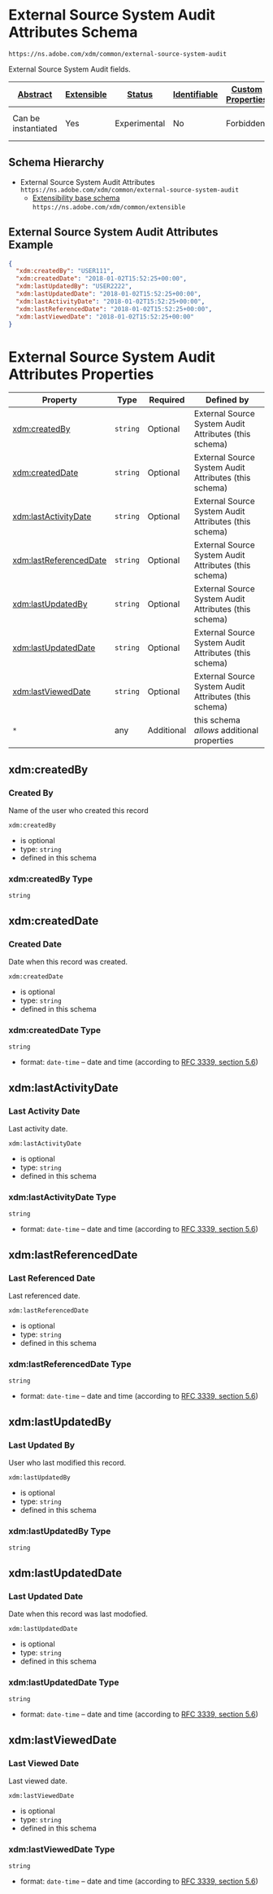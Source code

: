 
# External Source System Audit Attributes Schema

```
https://ns.adobe.com/xdm/common/external-source-system-audit
```

External Source System Audit fields.

| [Abstract](../../abstract.md) | [Extensible](../../extensions.md) | [Status](../../status.md) | [Identifiable](../../id.md) | [Custom Properties](../../extensions.md) | [Additional Properties](../../extensions.md) | Defined In |
|-------------------------------|-----------------------------------|---------------------------|-----------------------------|------------------------------------------|----------------------------------------------|------------|
| Can be instantiated | Yes | Experimental | No | Forbidden | Permitted | [common/external-source-system-audit.schema.json](common/external-source-system-audit.schema.json) |
## Schema Hierarchy

* External Source System Audit Attributes `https://ns.adobe.com/xdm/common/external-source-system-audit`
  * [Extensibility base schema](extensible.schema.md) `https://ns.adobe.com/xdm/common/extensible`


## External Source System Audit Attributes Example
```json
{
  "xdm:createdBy": "USER111",
  "xdm:createdDate": "2018-01-02T15:52:25+00:00",
  "xdm:lastUpdatedBy": "USER2222",
  "xdm:lastUpdatedDate": "2018-01-02T15:52:25+00:00",
  "xdm:lastActivityDate": "2018-01-02T15:52:25+00:00",
  "xdm:lastReferencedDate": "2018-01-02T15:52:25+00:00",
  "xdm:lastViewedDate": "2018-01-02T15:52:25+00:00"
}
```

# External Source System Audit Attributes Properties

| Property | Type | Required | Defined by |
|----------|------|----------|------------|
| [xdm:createdBy](#xdmcreatedby) | `string` | Optional | External Source System Audit Attributes (this schema) |
| [xdm:createdDate](#xdmcreateddate) | `string` | Optional | External Source System Audit Attributes (this schema) |
| [xdm:lastActivityDate](#xdmlastactivitydate) | `string` | Optional | External Source System Audit Attributes (this schema) |
| [xdm:lastReferencedDate](#xdmlastreferenceddate) | `string` | Optional | External Source System Audit Attributes (this schema) |
| [xdm:lastUpdatedBy](#xdmlastupdatedby) | `string` | Optional | External Source System Audit Attributes (this schema) |
| [xdm:lastUpdatedDate](#xdmlastupdateddate) | `string` | Optional | External Source System Audit Attributes (this schema) |
| [xdm:lastViewedDate](#xdmlastvieweddate) | `string` | Optional | External Source System Audit Attributes (this schema) |
| `*` | any | Additional | this schema *allows* additional properties |

## xdm:createdBy
### Created By

Name of the user who created this record

`xdm:createdBy`
* is optional
* type: `string`
* defined in this schema

### xdm:createdBy Type


`string`






## xdm:createdDate
### Created Date

Date when this record was created.

`xdm:createdDate`
* is optional
* type: `string`
* defined in this schema

### xdm:createdDate Type


`string`
* format: `date-time` – date and time (according to [RFC 3339, section 5.6](http://tools.ietf.org/html/rfc3339))






## xdm:lastActivityDate
### Last Activity Date

Last activity date.

`xdm:lastActivityDate`
* is optional
* type: `string`
* defined in this schema

### xdm:lastActivityDate Type


`string`
* format: `date-time` – date and time (according to [RFC 3339, section 5.6](http://tools.ietf.org/html/rfc3339))






## xdm:lastReferencedDate
### Last Referenced Date

Last referenced date.

`xdm:lastReferencedDate`
* is optional
* type: `string`
* defined in this schema

### xdm:lastReferencedDate Type


`string`
* format: `date-time` – date and time (according to [RFC 3339, section 5.6](http://tools.ietf.org/html/rfc3339))






## xdm:lastUpdatedBy
### Last Updated By

User who last modified this record.

`xdm:lastUpdatedBy`
* is optional
* type: `string`
* defined in this schema

### xdm:lastUpdatedBy Type


`string`






## xdm:lastUpdatedDate
### Last Updated Date

Date when this record was last modofied.

`xdm:lastUpdatedDate`
* is optional
* type: `string`
* defined in this schema

### xdm:lastUpdatedDate Type


`string`
* format: `date-time` – date and time (according to [RFC 3339, section 5.6](http://tools.ietf.org/html/rfc3339))






## xdm:lastViewedDate
### Last Viewed Date

Last viewed date.

`xdm:lastViewedDate`
* is optional
* type: `string`
* defined in this schema

### xdm:lastViewedDate Type


`string`
* format: `date-time` – date and time (according to [RFC 3339, section 5.6](http://tools.ietf.org/html/rfc3339))





